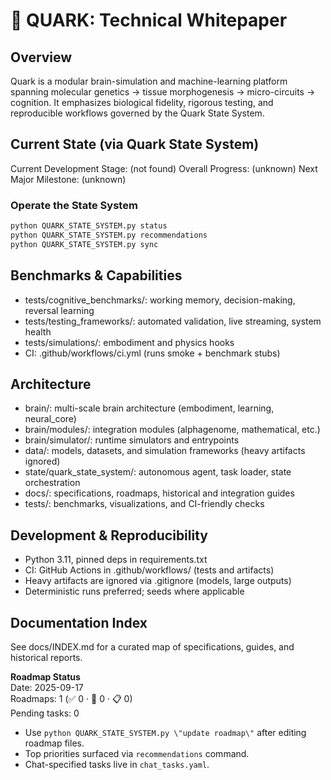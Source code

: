 
# 🚀 QUARK: Technical Whitepaper

## Overview

Quark is a modular brain-simulation and machine-learning platform spanning molecular genetics → tissue morphogenesis → micro-circuits → cognition. It emphasizes biological fidelity, rigorous testing, and reproducible workflows governed by the Quark State System.

## Current State (via Quark State System)

Current Development Stage: (not found)
Overall Progress: (unknown)
Next Major Milestone: (unknown)


### Operate the State System

```bash
python QUARK_STATE_SYSTEM.py status
python QUARK_STATE_SYSTEM.py recommendations
python QUARK_STATE_SYSTEM.py sync
```

## Benchmarks & Capabilities

- tests/cognitive_benchmarks/: working memory, decision-making, reversal learning
- tests/testing_frameworks/: automated validation, live streaming, system health
- tests/simulations/: embodiment and physics hooks
- CI: .github/workflows/ci.yml (runs smoke + benchmark stubs)


## Architecture

- brain/: multi-scale brain architecture (embodiment, learning, neural_core)
- brain/modules/: integration modules (alphagenome, mathematical, etc.)
- brain/simulator/: runtime simulators and entrypoints
- data/: models, datasets, and simulation frameworks (heavy artifacts ignored)
- state/quark_state_system/: autonomous agent, task loader, state orchestration
- docs/: specifications, roadmaps, historical and integration guides
- tests/: benchmarks, visualizations, and CI-friendly checks


## Development & Reproducibility

- Python 3.11, pinned deps in requirements.txt
- CI: GitHub Actions in .github/workflows/ (tests and artifacts)
- Heavy artifacts are ignored via .gitignore (models, large outputs)
- Deterministic runs preferred; seeds where applicable

## Documentation Index

See docs/INDEX.md for a curated map of specifications, guides, and historical reports.



<!-- ROADMAP_STATUS_START -->
**Roadmap Status**  
Date: 2025-09-17  
Roadmaps: 1 (✅ 0 · 🚧 0 · 📋 0)  
Pending tasks: 0

* Use `python QUARK_STATE_SYSTEM.py \"update roadmap\"` after editing roadmap files.  
* Top priorities surfaced via `recommendations` command.  
* Chat-specified tasks live in `chat_tasks.yaml`.

<!-- ROADMAP_STATUS_END -->
